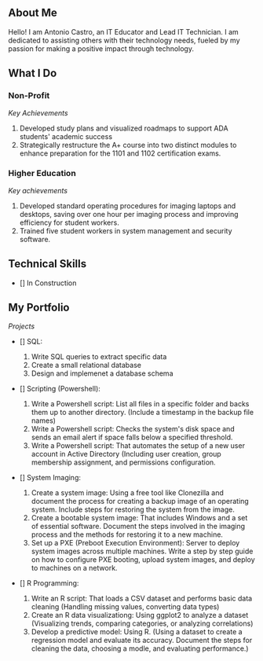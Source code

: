 <!--Section 1: Introduce yourself-->
## About Me

Hello! I am Antonio Castro, an IT Educator and Lead IT Technician. I am dedicated to assisting others with their technology needs, fueled by my passion for making a positive impact through technology.


<!--Mention your top/relevant skills here - core and soft skills-->
## What I Do

### Non-Profit
*Key Achievements*
1. Developed study plans and visualized roadmaps to support ADA students' academic success
2. Strategically restructure the A+ course into two distinct modules to enhance preparation for the 1101 and 1102 certification exams.

### Higher Education
*Key achievements*
1. Developed standard operating procedures for imaging laptops and desktops, saving over one hour per imaging process and improving efficiency for student workers.
2. Trained five student workers in system management and security software.

## Technical Skills

- [] In Construction

<!--Section 2: List 3-4 key projects-->
## My Portfolio

*Projects*
- [] SQL:
  1. Write SQL queries to extract specific data
  2. Create a small relational database
  3. Design and implemenet a database schema
 
- [] Scripting (Powershell):
  1. Write a Powershell script: List all files in a specific folder and backs them up to another directory. (Include a timestamp in the backup file names)
  2. Write a Powershell script: Checks the system's disk space and sends an email alert if space falls below a specified threshold.
  3. Write a Powershell script: That automates the setup of a new user account in Active Directory (Including user creation, group membership assignment, and permissions configuration.
 
- [] System Imaging:
  1. Create a system image: Using a free tool like Clonezilla and document the process for creating a backup image of an operating system. Include steps for restoring the system from the image.
  2. Create a bootable system image: That includes Windows and a set of essential software. Document the steps involved in the imaging process and the methods for restoring it to a new machine.
  3. Set up a PXE (Preboot Execution Environment): Server to deploy system images across multiple machines. Write a step by step guide on how to configure PXE booting, upload system images, and deploy to machines on a network.
 
- [] R Programming:
  1. Write an R script: That loads a CSV dataset and performs basic data cleaning (Handling missing values, converting data types)
  2. Create an R data visualizationg: Using ggplot2 to analyze a dataset (Visualizing trends, comparing categories, or analyzing correlations)
  3. Develop a predictive model: Using R. (Using a dataset to create a regression model and evaluate its accuracy. Document the steps for cleaning the data, choosing a modle, and evaluating performance.)
